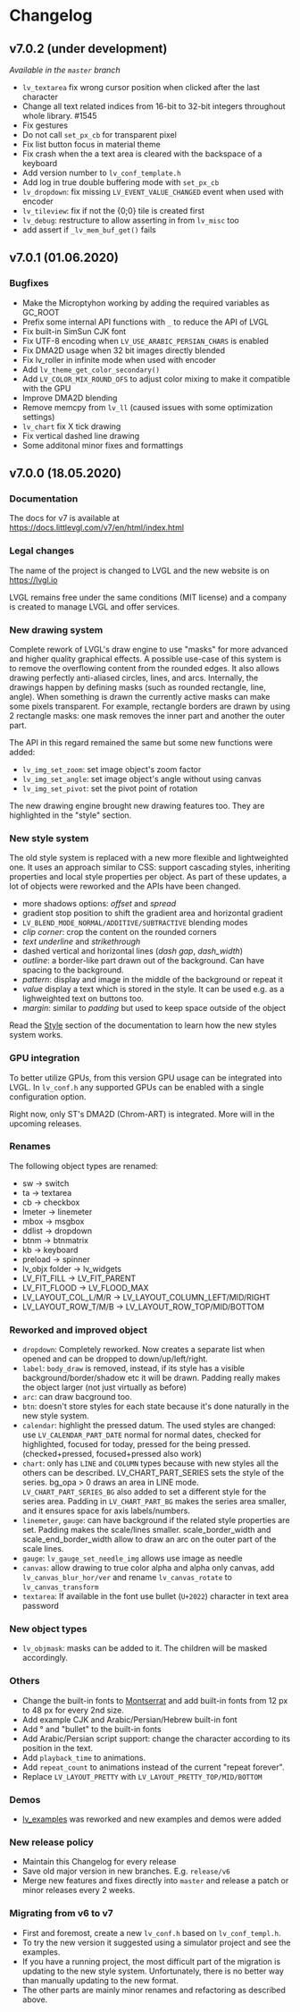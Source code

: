 # Changelog


## v7.0.2 (under development)
*Available in the `master` branch*

- `lv_textarea` fix wrong cursor position when clicked after the last character
- Change all text related indices from 16-bit to 32-bit integers throughout whole library. #1545
- Fix gestures
- Do not call `set_px_cb` for transparent pixel
- Fix list button focus in material theme
- Fix crash when the a text area is cleared with the backspace of a keyboard
- Add version number to `lv_conf_template.h`
- Add log in true double buffering mode with `set_px_cb`
- `lv_dropdown`: fix missing `LV_EVENT_VALUE_CHANGED` event when used with encoder
- `lv_tileview`: fix if not the {0;0} tile is created first
- `lv_debug`: restructure to allow asserting in from `lv_misc` too
- add assert if `_lv_mem_buf_get()` fails

## v7.0.1 (01.06.2020)

### Bugfixes
- Make the Microptyhon working by adding the required variables as GC_ROOT
- Prefix some internal API functions with `_` to reduce the API of LVGL 
- Fix built-in SimSun CJK font
- Fix UTF-8 encoding when `LV_USE_ARABIC_PERSIAN_CHARS` is enabled
- Fix DMA2D usage when 32 bit images directly blended
- Fix lv_roller in infinite mode when used with encoder
- Add `lv_theme_get_color_secondary()`
- Add `LV_COLOR_MIX_ROUND_OFS` to adjust color mixing to make it compatible with the GPU
- Improve DMA2D blending
- Remove memcpy from `lv_ll` (caused issues with some optimization settings)
- `lv_chart` fix X tick drawing
- Fix vertical dashed line drawing
- Some additonal minor fixes and formattings

## v7.0.0 (18.05.2020)

### Documentation
The docs for v7 is available at https://docs.littlevgl.com/v7/en/html/index.html

### Legal changes

The name of the project is changed to LVGL and the new website is on https://lvgl.io

LVGL remains free under the same conditions (MIT license) and a company is created to manage LVGL and offer services.


### New drawing system
Complete rework of LVGL's draw engine to use "masks" for more advanced and higher quality graphical effects. 
A possible use-case of this system is to remove the overflowing content from the rounded edges.
It also allows drawing perfectly anti-aliased circles, lines, and arcs.
Internally, the drawings happen by defining masks (such as rounded rectangle, line, angle). 
When something is drawn the currently active masks can make some pixels transparent. 
For example, rectangle borders are drawn by using 2 rectangle masks: one mask removes the inner part and another the outer part. 

The API in this regard remained the same but some new functions were added:
- `lv_img_set_zoom`: set image object's zoom factor
- `lv_img_set_angle`: set image object's angle without using canvas
- `lv_img_set_pivot`: set the pivot point of rotation


The new drawing engine brought new drawing features too. They are highlighted in the "style" section.

### New style system
The old style system is replaced with a new more flexible and lightweighted one. 
It uses an approach similar to CSS: support cascading styles, inheriting properties and local style properties per object. 
As part of these updates, a lot of objects were reworked and the APIs have been changed. 

- more shadows options: *offset* and *spread*
- gradient stop position to shift the gradient area and horizontal gradient 
- `LV_BLEND_MODE_NORMAL/ADDITIVE/SUBTRACTIVE` blending modes
- *clip corner*: crop the content on the rounded corners
- *text underline* and *strikethrough*
- dashed vertical and horizontal lines (*dash gap*, *dash_width*)
- *outline*: a border-like part drawn out of the background. Can have spacing to the background.
- *pattern*: display and image in the middle of the background or repeat it
- *value* display a text which is stored in the style. It can be used e.g. as a lighweighted text on buttons too.
- *margin*: similar to *padding* but used to keep space outside of the object

Read the [Style](https://docs.littlevgl.com/v7/en/html/overview/style.html) section of the documentation to learn how the new styles system works.

### GPU integration
To better utilize GPUs, from this version GPU usage can be integrated into LVGL. In `lv_conf.h` any supported GPUs can be enabled with a single configuration option.

Right now, only ST's DMA2D (Chrom-ART) is integrated. More will in the upcoming releases.

### Renames
The following object types are renamed:
- sw -> switch
- ta -> textarea
- cb -> checkbox
- lmeter -> linemeter
- mbox -> msgbox
- ddlist -> dropdown
- btnm -> btnmatrix
- kb -> keyboard
- preload -> spinner
- lv_objx folder -> lv_widgets
- LV_FIT_FILL -> LV_FIT_PARENT
- LV_FIT_FLOOD -> LV_FLOOD_MAX
- LV_LAYOUT_COL_L/M/R -> LV_LAYOUT_COLUMN_LEFT/MID/RIGHT
- LV_LAYOUT_ROW_T/M/B -> LV_LAYOUT_ROW_TOP/MID/BOTTOM

### Reworked and improved object
- `dropdown`: Completely reworked. Now creates a separate list when opened and can be dropped to down/up/left/right.
- `label`: `body_draw` is removed, instead, if its style has a visible background/border/shadow etc it will be drawn. Padding really makes the object larger (not just virtually as before)
- `arc`: can draw bacground too.
- `btn`: doesn't store styles for each state because it's done naturally in the new style system.
- `calendar`: highlight the pressed datum. The used styles are changed: use `LV_CALENDAR_PART_DATE` normal for normal dates, checked for highlighted, focused for today, pressed for the being pressed. (checked+pressed, focused+pressed also work)
- `chart`: only has `LINE` and `COLUMN` types because with new styles all the others can be described. LV_CHART_PART_SERIES sets the style of the series. bg_opa > 0 draws an area in LINE mode. `LV_CHART_PART_SERIES_BG` also added to set a different style for the series area. Padding in `LV_CHART_PART_BG` makes the series area smaller, and it ensures space for axis labels/numbers.
- `linemeter`, `gauge`: can have background if the related style properties are set. Padding makes the scale/lines smaller. scale_border_width and scale_end_border_width allow to draw an arc on the outer part of the scale lines.
- `gauge`: `lv_gauge_set_needle_img` allows use image as needle
- `canvas`: allow drawing to true color alpha and alpha only canvas, add `lv_canvas_blur_hor/ver` and rename `lv_canvas_rotate` to `lv_canvas_transform`
- `textarea`: If available in the font use bullet (`U+2022`) character in text area password 

### New object types
- `lv_objmask`: masks can be added to it. The children will be masked accordingly. 

### Others
- Change the built-in fonts to [Montserrat](https://fonts.google.com/specimen/Montserrat) and add built-in fonts from 12 px to 48 px for every 2nd size.
- Add example CJK and Arabic/Persian/Hebrew built-in font
- Add ° and "bullet" to the built-in fonts
- Add Arabic/Persian script support: change the character according to its position in the text. 
- Add `playback_time` to animations.
- Add `repeat_count` to animations instead of the current "repeat forever".
- Replace `LV_LAYOUT_PRETTY` with `LV_LAYOUT_PRETTY_TOP/MID/BOTTOM`

### Demos
- [lv_examples](https://github.com/littlevgl/lv_examples) was reworked and new examples and demos were added

### New release policy
- Maintain this Changelog for every release
- Save old major version in new branches. E.g. `release/v6`
- Merge new features and fixes directly into `master` and release a patch or minor releases every 2 weeks.

### Migrating from v6 to v7
- First and foremost, create a new `lv_conf.h` based on `lv_conf_templ.h`.
- To try the new version it suggested using a simulator project and see the examples.
- If you have a running project, the most difficult part of the migration is updating to the new style system. Unfortunately, there is no better way than manually updating to the new format.
- The other parts are mainly minor renames and refactoring as described above. 
